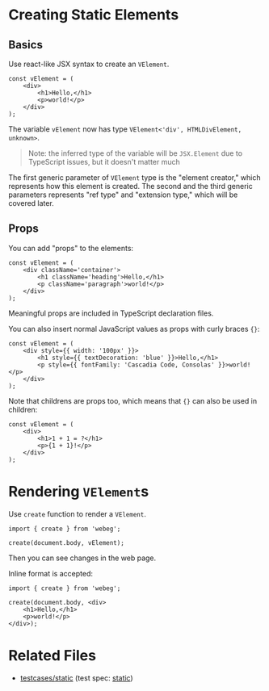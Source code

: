 # Creating Static Elements

## Basics
Use react-like JSX syntax to create an `VElement`.
```tsx
const vElement = (
    <div>
        <h1>Hello,</h1>
        <p>world!</p>
    </div>
);
```
The variable `vElement` now has type `VElement<'div', HTMLDivElement, unknown>`.
> Note: the inferred type of the variable will be `JSX.Element` due to TypeScript issues, but it doesn't matter much

The first generic parameter of `VElement` type is the "element creator," which represents how this element is created.
The second and the third generic parameters represents "ref type" and "extension type," which will be covered later.
## Props
You can add "props" to the elements:
```tsx
const vElement = (
    <div className='container'>
        <h1 className='heading'>Hello,</h1>
        <p className='paragraph'>world!</p>
    </div>
);
```
Meaningful props are included in TypeScript declaration files.

You can also insert normal JavaScript values as props with curly braces `{}`:
```tsx
const vElement = (
    <div style={{ width: '100px' }}>
        <h1 style={{ textDecoration: 'blue' }}>Hello,</h1>
        <p style={{ fontFamily: 'Cascadia Code, Consolas' }}>world!</p>
    </div>
);
```
Note that childrens are props too, which means that `{}` can also be used in children:
```tsx
const vElement = (
    <div>
        <h1>1 + 1 = ?</h1>
        <p>{1 + 1}!</p>
    </div>
);
```
# Rendering `VElement`s

Use `create` function to render a `VElement`.

```tsx
import { create } from 'webeg';

create(document.body, vElement);
```

Then you can see changes in the web page.

Inline format is accepted:

```tsx
import { create } from 'webeg';

create(document.body, <div>
    <h1>Hello,</h1>
    <p>world!</p>
</div>);
```

# Related Files

- [testcases/static](../../testcases/static/) (test spec: [static](../../cypress/e2e/static.cy.ts))
